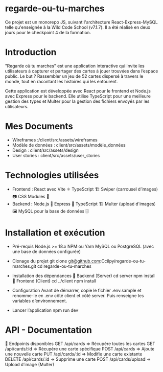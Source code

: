 # regarde-ou-tu-marches

Ce projet est un monorepo JS, suivant l'architecture React-Express-MySQL telle qu'enseignée à la Wild Code School (v7.1.7).
Il a été réalisé en deux jours pour le checkpoint 4 de la formation.

# Introduction
"Regarde où tu marches" est une application interactive qui invite les utilisateurs à capturer et partager des cartes à jouer trouvées dans l’espace public. Le but ? Rassembler un jeu de 52 cartes dispersé à travers le monde, tout en racontant les histoires qui les entourent.

Cette application est développée avec React pour le frontend et Node.js avec Express pour le backend. Elle utilise TypeScript pour une meilleure gestion des types et Multer pour la gestion des fichiers envoyés par les utilisateurs.

# Mes Documents
- Wireframes :/client/src/assets/wireframes
- Modèle de données : client/src/assets/modèle_données
- Design : client/src/assets/design
- User stories : client/src/assets/user_stories

# Technologies utilisées
- Frontend :
React avec Vite ⚛️
TypeScript 🏗
Swiper (carrousel d’images) 📷
CSS Modules 🎨
- Backend :
Node.js 🌿
Express 🚀
TypeScript 🏗
Multer (upload d'images) 🖼
MySQL pour la base de données 🗄

# Installation et exécution
- Pré-requis
Node.js >= 18.x
NPM ou Yarn
MySQL ou PostgreSQL (avec une base de données configurée)

- Clonage du projet
git clone git@github.com:Ccilpy/regarde-ou-tu-marches.git
cd regarde-ou-tu-marches

- Installation des dépendances
📂 Backend (Server)
cd server
npm install
📂 Frontend (Client)
cd ../client
npm install

- Configuration
Avant de démarrer, copie le fichier .env.sample et renomme-le en .env côté client et côté server.
Puis renseigne tes variables d’environnement.

- Lancer l’application
npm run dev

# API - Documentation
📌 Endpoints disponibles
GET	/api/cards	=> Récupère toutes les cartes
GET	/api/cards/:id	=> Récupère une carte spécifique
POST	/api/cards	=> Ajoute une nouvelle carte
PUT	/api/cards/:id	=> Modifie une carte existante
DELETE	/api/cards/:id	=> Supprime une carte
POST	/api/cards/upload	=> Upload d’image (Multer)